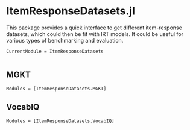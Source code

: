 # ItemResponseDatasets.jl

This package provides a quick interface to get different item-response
datasets, which could then be fit with IRT models. It could be useful for
various types of benchmarking and evaluation.

```@meta
CurrentModule = ItemResponseDatasets
```

```@index
```

## MGKT

```@autodocs
Modules = [ItemResponseDatasets.MGKT]
```

## VocabIQ

```@autodocs
Modules = [ItemResponseDatasets.VocabIQ]
```
